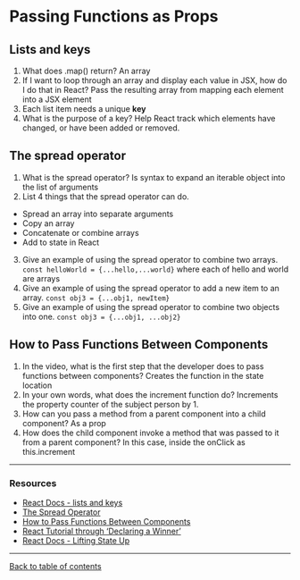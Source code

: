 # Passing Functions as Props

## Lists and keys
1. What does .map() return?  An array
2. If I want to loop through an array and display each value in JSX, how do I do that in React?  Pass the resulting array from mapping each element into a JSX element
3. Each list item needs a unique **key**
4. What is the purpose of a key?  Help React track which elements have changed, or have been added or removed.

## The spread operator
1. What is the spread operator?  Is syntax to expand an iterable object into the list of arguments
2. List 4 things that the spread operator can do.
  - Spread an array into separate arguments
  - Copy an array
  - Concatenate or combine arrays
  - Add to state in React
3. Give an example of using the spread operator to combine two arrays.  `const helloWorld = {...hello,...world}` where each of hello and world are arrays
4. Give an example of using the spread operator to add a new item to an array.  `const obj3 = {...obj1, newItem}`
5. Give an example of using the spread operator to combine two objects into one.  `const obj3 = {...obj1, ...obj2}`

## How to Pass Functions Between Components
1. In the video, what is the first step that the developer does to pass functions between components?  Creates the function in the state location
2. In your own words, what does the increment function do?  Increments the property counter of the subject person by 1.
3. How can you pass a method from a parent component into a child component?  As a prop
4. How does the child component invoke a method that was passed to it from a parent component?  In this case, inside the onClick as this.increment

---

### Resources

- [React Docs - lists and keys](https://reactjs.org/docs/lists-and-keys.html)
- [The Spread Operator](https://medium.com/coding-at-dawn/how-to-use-the-spread-operator-in-javascript-b9e4a8b06fab)
- [How to Pass Functions Between Components](https://www.youtube.com/watch?v=c05OL7XbwXU)
- [React Tutorial through ‘Declaring a Winner’](https://reactjs.org/tutorial/tutorial.html)
- [React Docs - Lifting State Up](https://reactjs.org/docs/lifting-state-up.html)

---

[Back to table of contents](../README.md)